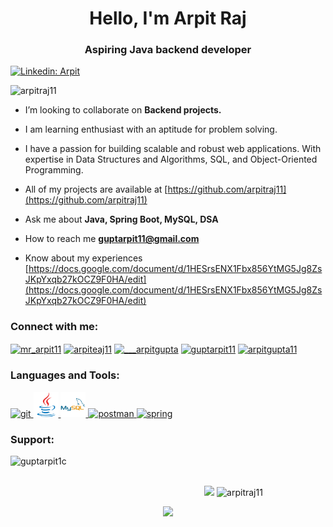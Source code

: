 <h1 align="center">Hello, I'm Arpit Raj</h1>
<h3 align="center">Aspiring Java backend developer</h3>

[![Linkedin: Arpit](https://img.shields.io/badge/-Arpit-blue?style=flat-square&logo=Linkedin&logoColor=white&link=https://www.linkedin.com/in/arpitraj11/)](https://www.linkedin.com/in/arpitraj11/)

<p align="left"> <img src="https://komarev.com/ghpvc/?username=arpitraj11&label=Profile%20views&color=0e75b6&style=flat" alt="arpitraj11" /> </p>

- I’m looking to collaborate on **Backend projects.**
- I am learning enthusiast with an aptitude for problem solving.
- I have a passion for building scalable and robust web applications. With expertise in Data Structures and Algorithms, SQL, and Object-Oriented Programming.

- All of my projects are available at [https://github.com/arpitraj11](https://github.com/arpitraj11)

- Ask me about **Java, Spring Boot, MySQL, DSA**

- How to reach me **guptarpit11@gmail.com**

- Know about my experiences [https://docs.google.com/document/d/1HESrsENX1Fbx856YtMG5Jg8ZsJKpYxqb27kOCZ9F0HA/edit](https://docs.google.com/document/d/1HESrsENX1Fbx856YtMG5Jg8ZsJKpYxqb27kOCZ9F0HA/edit)

<h3 align="left">Connect with me:</h3>
<p align="left">
<a href="https://twitter.com/mr_arpit11" target="blank"><img align="center" src="https://raw.githubusercontent.com/rahuldkjain/github-profile-readme-generator/master/src/images/icons/Social/twitter.svg" alt="mr_arpit11" height="30" width="40" /></a>
<a href="https://linkedin.com/in/arpiteaj11" target="blank"><img align="center" src="https://raw.githubusercontent.com/rahuldkjain/github-profile-readme-generator/master/src/images/icons/Social/linked-in-alt.svg" alt="arpiteaj11" height="30" width="40" /></a>
<a href="https://instagram.com/___arpitgupta" target="blank"><img align="center" src="https://raw.githubusercontent.com/rahuldkjain/github-profile-readme-generator/master/src/images/icons/Social/instagram.svg" alt="___arpitgupta" height="30" width="40" /></a>
<a href="https://www.hackerrank.com/guptarpit11" target="blank"><img align="center" src="https://raw.githubusercontent.com/rahuldkjain/github-profile-readme-generator/master/src/images/icons/Social/hackerrank.svg" alt="guptarpit11" height="30" width="40" /></a>
<a href="https://www.leetcode.com/arpitgupta11" target="blank"><img align="center" src="https://raw.githubusercontent.com/rahuldkjain/github-profile-readme-generator/master/src/images/icons/Social/leet-code.svg" alt="arpitgupta11" height="30" width="40" /></a>
</p>

<h3 align="left">Languages and Tools:</h3>
<p align="left"> <a href="https://git-scm.com/" target="_blank" rel="noreferrer"> <img src="https://www.vectorlogo.zone/logos/git-scm/git-scm-icon.svg" alt="git" width="40" height="40"/> </a> <a href="https://www.java.com" target="_blank" rel="noreferrer"> <img src="https://raw.githubusercontent.com/devicons/devicon/master/icons/java/java-original.svg" alt="java" width="40" height="40"/> </a> <a href="https://www.mysql.com/" target="_blank" rel="noreferrer"> <img src="https://raw.githubusercontent.com/devicons/devicon/master/icons/mysql/mysql-original-wordmark.svg" alt="mysql" width="40" height="40"/> </a> <a href="https://postman.com" target="_blank" rel="noreferrer"> <img src="https://www.vectorlogo.zone/logos/getpostman/getpostman-icon.svg" alt="postman" width="40" height="40"/> </a> <a href="https://spring.io/" target="_blank" rel="noreferrer"> <img src="https://www.vectorlogo.zone/logos/springio/springio-icon.svg" alt="spring" width="40" height="40"/> </a> </p>

<h3 align="left">Support:</h3>
<p><a href="https://www.buymeacoffee.com/guptarpit1c"> <img align="left" src="https://cdn.buymeacoffee.com/buttons/v2/default-yellow.png" height="50" width="210" alt="guptarpit1c" /></a></p><br><br>

 <p align="center">
<img src="https://github-readme-stats.vercel.app/api?username=arpitraj11&show_icons=true&count_private=true&theme=gruvbox"/> 
<img width="48%" src="https://github-readme-streak-stats.herokuapp.com/?user=arpitraj11&theme=gruvbox" alt="arpitraj11" /><div align="center"><img src="https://github-readme-stats.vercel.app/api/top-langs/?username=arpitraj11&layout=compact&count_private=true&theme=gruvbox" />
</div></p>

